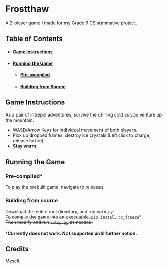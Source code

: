 # Frostthaw
A 2-player game I made for my Grade 9 CS summative project.

## Table of Contents
+ #### [Game Instructions](https://github.com/JmsTng/Summative/edit/main/README.md#game-instructions)
+ #### [Running the Game](https://github.com/JmsTng/Summative/edit/main/README.md#running-the-game)
  + #### [Pre-compiled](https://github.com/JmsTng/Summative/edit/main/README.md#pre-compiled)
  + #### [Building from Source](https://github.com/JmsTng/Summative/edit/main/README.md#building-from-source)

## Game Instructions
As a pair of intrepid adventures, survive the chilling cold as you venture up the mountain.
+ WASD/Arrow Keys for individual movement of both players.
+ Pick up dropped flames, destroy ice crystals (Left click to charge, release to fire).
+ **Stay warm.**

## Running the Game
### Pre-compiled*
To play the prebuilt game, navigate to releases.
### Building from source
Download the entire root directory, and run `main.py`. <br>
~~To compile the game into an executable, `pip install cx_freeze`~~* <br>
~~Then modify and run `setup.py` as needed.~~ <br><br>
***Currently does not work. Not supported until further notice.**

## Credits
Myself.
